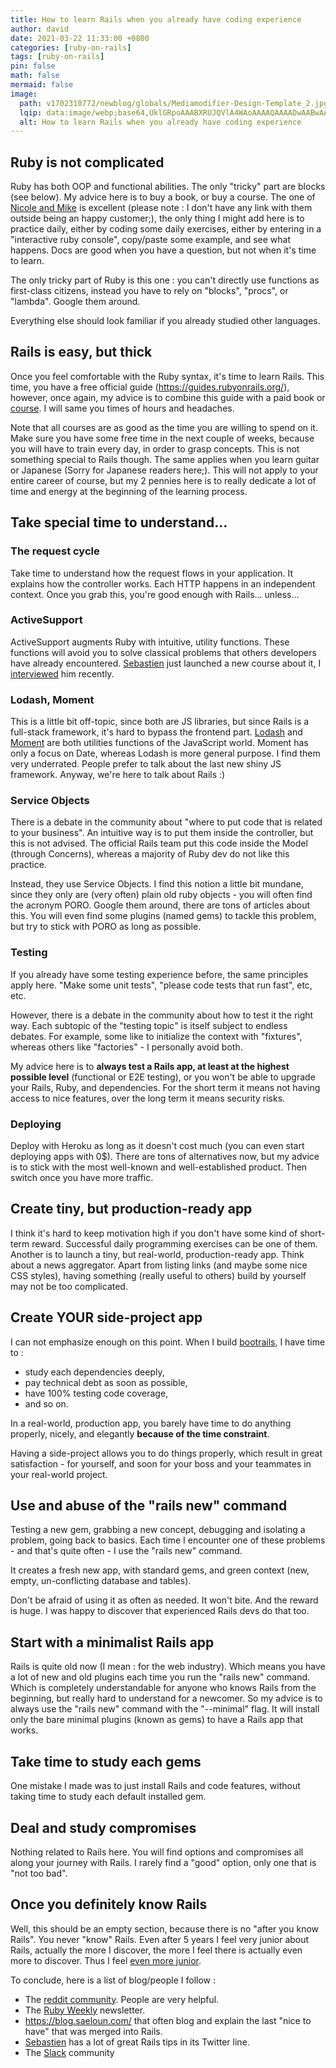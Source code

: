 ```yaml
---
title: How to learn Rails when you already have coding experience
author: david
date: 2021-03-22 11:33:00 +0800
categories: [ruby-on-rails]
tags: [ruby-on-rails]
pin: false
math: false
mermaid: false
image:
  path: v1702310772/newblog/globals/Mediamodifier-Design-Template_2.jpg
  lqip: data:image/webp;base64,UklGRpoAAABXRUJQVlA4WAoAAAAQAAAADwAABwAAQUxQSDIAAAARL0AmbZurmr57yyIiqE8oiG0bejIYEQTgqiDA9vqnsUSI6H+oAERp2HZ65qP/VIAWAFZQOCBCAAAA8AEAnQEqEAAIAAVAfCWkAALp8sF8rgRgAP7o9FDvMCkMde9PK7euH5M1m6VWoDXf2FkP3BqV0ZYbO6NA/VFIAAAA
  alt: How to learn Rails when you already have coding experience
---
```


<h2>Ruby is not complicated</h2>

<p>Ruby has both OOP and functional abilities. The only "tricky" part are blocks (see below). My advice here is to buy a book, or buy a course. The one of <a href="https://pragmaticstudio.com/courses/ruby">Nicole and Mike</a> is excellent (please note : I don't have any link with them outside being an happy customer;), the only thing I might add here is to practice daily, either by coding some daily exercises, either by entering in a "interactive ruby console", copy/paste some example, and see what happens. Docs are good when you have a question, but not when it's time to learn.  </p>

<p>The only tricky part of Ruby is this one : you can't directly use functions as first-class citizens, instead you have to rely on "blocks", "procs", or "lambda". Google them around.  </p>

<p>Everything else should look familiar if you already studied other languages.  </p>

<h2>Rails is easy, but thick</h2>

<p>Once you feel comfortable with the Ruby syntax, it's time to learn Rails. This time, you have a free official guide (<a href="https://guides.rubyonrails.org/">https://guides.rubyonrails.org/</a>), however, once again, my advice is to combine this guide with a paid book or <a href="https://pragmaticstudio.com/courses/rails">course</a>. I will same you times of hours and headaches.  </p>

<p>Note that all courses are as good as the time you are willing to spend on it. Make sure you have some free time in the next couple of weeks, because you will have to train every day, in order to grasp concepts. This is not something special to Rails though. The same applies when you learn guitar or Japanese (Sorry for Japanese readers here;). This will not apply to your entire career of course, but my 2 pennies here is to really dedicate a lot of time and energy at the beginning of the learning process.  </p>

<h2>Take special time to understand...</h2>

<h3>The request cycle</h3>

<p>Take time to understand how the request flows in your application. It explains how the controller works. Each HTTP happens in an independent context. Once you grab this, you're good enough with Rails... unless...  </p>

<h3>ActiveSupport</h3>

<p>ActiveSupport augments Ruby with intuitive, utility functions. These functions will avoid you to solve classical problems that others developers have already encountered. <a href="https://twitter.com/websebdev">Sebastien</a> just launched a new course about it, I <a href="https://bootrails.com/blog/rails-active-support">interviewed</a> him recently.  </p>

<h3>Lodash, Moment</h3>

<p>This is a little bit off-topic, since both are JS libraries, but since Rails is a full-stack framework, it's hard to bypass the frontend part. <a href="https://lodash.com/">Lodash</a> and <a href="https://momentjs.com/">Moment</a> are both utilities functions of the JavaScript world. Moment has only a focus on Date, whereas Lodash is more general purpose. I find them very underrated. People prefer to talk about the last new shiny JS framework. Anyway, we're here to talk about Rails :)  </p>

<h3>Service Objects</h3>

<p>There is a debate in the community about "where to put code that is related to your business". An intuitive way is to put them inside the controller, but this is not advised. The official Rails team put this code inside the Model (through Concerns), whereas a majority of Ruby dev do not like this practice.  </p>

<p>Instead, they use Service Objects. I find this notion a little bit mundane, since they only are (very often) plain old ruby objects - you will often find the acronym PORO. Google them around, there are tons of articles about this. You will even find some plugins (named gems) to tackle this problem, but try to stick with PORO as long as possible.  </p>

<h3>Testing</h3>

<p>If you already have some testing experience before, the same principles apply here. "Make some unit tests", "please code tests that run fast", etc, etc.  </p>

<p>However, there is a debate in the community about how to test it the right way. Each subtopic of the "testing topic" is itself subject to endless debates. For example, some like to initialize the context with "fixtures", whereas others like "factories" - I personally avoid both.  </p>

<p>My advice here is to <strong>always test a Rails app, at least at the highest possible level</strong> (functional or E2E testing), or you won't be able to upgrade your Rails, Ruby, and dependencies. For the short term it means not having access to nice features, over the long term it means security risks.  </p>

<h3>Deploying</h3>

<p>Deploy with Heroku as long as it doesn't cost much (you can even start deploying apps with 0$). There are tons of alternatives now, but my advice is to stick with the most well-known and well-established product. Then switch once you have more traffic.  </p>

<h2>Create tiny, but production-ready app</h2>

<p>I think it's hard to keep motivation high if you don't have some kind of short-term reward. Successful daily programming exercises can be one of them. Another is to launch a tiny, but real-world, production-ready app. Think about a news aggregator. Apart from listing links (and maybe some nice CSS styles), having something (really useful to others) build by yourself may not be too complicated.  </p>

<h2>Create YOUR side-project app</h2>

<p>I can not emphasize enough on this point. When I build <a href="http://bootrails.com/">bootrails</a>, I have time to :  </p>

<ul>
<li>study each dependencies deeply,<br></li>
<li>pay technical debt as soon as possible,<br></li>
<li>have 100% testing code coverage,<br></li>
<li>and so on.<br></li>
</ul>

<p>In a real-world, production app, you barely have time to do anything properly, nicely, and elegantly <strong>because of the time constraint</strong>.  </p>

<p>Having a side-project allows you to do things properly, which result in great satisfaction - for yourself, and soon for your boss and your teammates in your real-world project.  </p>

<h2>Use and abuse of the "rails new" command</h2>

<p>Testing a new gem, grabbing a new concept, debugging and isolating a problem, going back to basics. Each time I encounter one of these problems - and that's quite often - I use the "rails new" command.  </p>

<p>It creates a fresh new app, with standard gems, and green context (new, empty, un-conflicting database and tables).  </p>

<p>Don't be afraid of using it as often as needed. It won't bite. And the reward is huge. I was happy to discover that experienced Rails devs do that too.  </p>

<h2>Start with a minimalist Rails app</h2>

<p>Rails is quite old now (I mean : for the web industry). Which means you have a lot of new and old plugins each time you run the "rails new" command. Which is completely understandable for anyone who knows Rails from the beginning, but really hard to understand for a newcomer. So my advice is to always use the "rails new" command with the "--minimal" flag. It will install only the bare minimal plugins (known as gems) to have a Rails app that works.  </p>

<h2>Take time to study each gems</h2>

<p>One mistake I made was to just install Rails and code features, without taking time to study each default installed gem.  </p>

<h2>Deal and study compromises</h2>

<p>Nothing related to Rails here. You will find options and compromises all along your journey with Rails. I rarely find a "good" option, only one that is "not too bad".  </p>

<h2>Once you definitely know Rails</h2>

<p>Well, this should be an empty section, because there is no "after you know Rails". You never "know" Rails. Even after 5 years I feel very junior about Rails, actually the more I discover, the more I feel there is actually even more to discover. Thus I feel <a href="https://www.reddit.com/r/rails/comments/la6tfi/the_more_experienced_rails_dev_i_am_the_more/">even more junior</a>. </p>

<p>To conclude, here is a list of blog/people I follow :  </p>

<ul>
    <li>The <a href="https://www.reddit.com/r/rails/">reddit community</a>. People are very helpful.</li>
    <li>The <a href="https://rubyweekly.com/">Ruby Weekly</a>  newsletter.</li>
    <li><a href="https://blog.saeloun.com/">https://blog.saeloun.com/</a> that often blog and explain the last "nice to have" that was merged into Rails.</li>
    <li><a href="https://twitter.com/websebdev">Sebastien</a> has a lot of great Rails tips in its Twitter line.</li>
    <li>The <a href="rubyonrails-link.slack.com">Slack</a> community</li>
</ul>